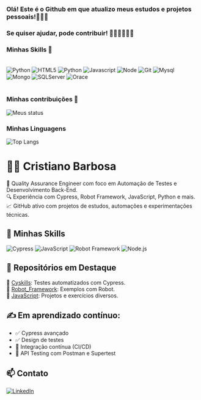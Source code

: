 ### Olá! Este é o Github em que atualizo meus estudos e projetos pessoais!👋🎉🎉
### Se quiser ajudar, pode contribuir! 💪🏻💪🏻💪🏻
### Minhas Skills 📖 
<div style="display: inline_block"><br/>
<img align=center alt="Python" src="https://img.shields.io/badge/Python-3776AB?style=for-the-badge&logo=python&logoColor=white"/>
<img align=center alt="HTML5" src="https://img.shields.io/badge/HTML-239120?style=for-the-badge&logo=html5&logoColor=white](https://img.shields.io/badge/HTML5-E34F26?style=for-the-badge&logo=html5&logoColor=white"/>
<img align=center alt="Python" src="https://img.shields.io/badge/CSS-239120?&style=for-the-badge&logo=css3&logoColor=white"/>
<img align=center alt="Javascript" src="https://img.shields.io/badge/JavaScript-F7DF1E?style=for-the-badge&logo=javascript&logoColor=black"/>
<img align=center alt="Node" src="https://img.shields.io/badge/Node.js-43853D?style=for-the-badge&logo=node.js&logoColor=white"/>
<img align=center alt="Git" src="https://img.shields.io/badge/GitHub-100000?style=for-the-badge&logo=github&logoColor=white"/>
<img align=center alt="Mysql" src="https://img.shields.io/badge/MySQL-00000F?style=for-the-badge&logo=mysql&logoColor=white"/>
<img align=center alt="Mongo" src="https://img.shields.io/badge/MongoDB-4EA94B?style=for-the-badge&logo=mongodb&logoColor=white"/>
<img align=center alt="SQLServer" src="https://img.shields.io/badge/Microsoft_SQL_Server-CC2927?style=for-the-badge&logo=microsoft-sql-server&logoColor=white"/>
<img align=center alt="Orace" src="https://img.shields.io/badge/Oracle-F80000?style=for-the-badge&logo=oracle&logoColor=black"/>
</div><br/>

### Minhas contribuições 🚀

![Meus status ](https://github-readme-stats.vercel.app/api?username=Cristiano-Barbosa-commits&show_icons=true&theme=radical)

### Minhas Linguagens
![Top Langs](https://github-readme-stats.vercel.app/api/top-langs/?username=Cristiano-Barbosa-commits&layout=compact)

# 👨‍💻 Cristiano Barbosa

🎯 Quality Assurance Engineer com foco em Automação de Testes e Desenvolvimento Back-End.  
🔍 Experiência com Cypress, Robot Framework, JavaScript, Python e mais.  
📈 GitHub ativo com projetos de estudos, automações e experimentações técnicas.

## 🚀 Minhas Skills
![Cypress](https://img.shields.io/badge/Cypress-232F3E?style=for-the-badge&logo=cypress&logoColor=white)
![JavaScript](https://img.shields.io/badge/JavaScript-F7DF1E?style=for-the-badge&logo=javascript&logoColor=black)
![Robot Framework](https://img.shields.io/badge/Robot_Framework-grey?style=for-the-badge&logo=robotframework&logoColor=white)
![Node.js](https://img.shields.io/badge/Node.js-339933?style=for-the-badge&logo=node.js&logoColor=white)

## 📂 Repositórios em Destaque
🔸 [Cyskills](https://github.com/Cristiano-Barbosa-commits/Cyskills): Testes automatizados com Cypress.  
🔸 [Robot_Framework](https://github.com/Cristiano-Barbosa-commits/Robot_Framework): Exemplos com Robot.  
🔸 [JavaScript](https://github.com/Cristiano-Barbosa-commits/JavaScript): Projetos e exercícios diversos.

## ✍️ Em aprendizado contínuo:
- ✅ Cypress avançado
- ✅ Design de testes
- 🔄 Integração contínua (CI/CD)
- 🔄 API Testing com Postman e Supertest

## 📫 Contato
[![LinkedIn](https://img.shields.io/badge/LinkedIn-blue?style=flat&logo=linkedin&labelColor=blue)](https://www.linkedin.com/in/seu-linkedin)
